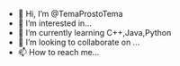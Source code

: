 - 👋 Hi, I’m @TemaProstoTema
- 👀 I’m interested in... 
- 🌱 I’m currently learning C++,Java,Python
- 💞️ I’m looking to collaborate on ...
- 📫 How to reach me...

<!---
TemaProstoTema/TemaProstoTema is a ✨ special ✨ repository because its `README.md` (this file) appears on your GitHub profile.
You can click the Preview link to take a look at your changes.
--->
